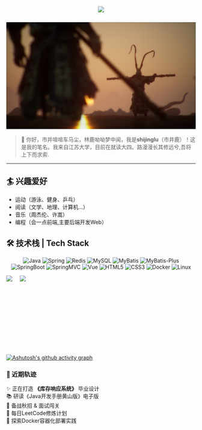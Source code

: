 <h1 align="center"> <a href="https://sunguoqi.com/"> <img src="https://readme-typing-svg.herokuapp.com/?lines=一叶浮萍归大海，人生何处不相逢;金风玉露一相逢，便胜却人间无数&center=true&size=27"> </a> </h1>

![image.png](./wallhaven-85yeq1.png)

> 👋 你好，市井喧喧车马尘，林鹿呦呦梦中闻，我是 ​**shijinglu**（市井鹿）！这是我的笔名。我来自江苏大学，目前在就读大四。路漫漫长其修远兮,吾将上下而求索.

---

## 🏄 兴趣爱好
- 运动（游泳、健身、乒乓）
- 阅读（文学、地理、计算机...）
- 音乐（周杰伦、许嵩）
- 编程（会一点前端,主要后端开发Web）


## 🛠️ 技术栈 | Tech Stack



<div align="center">
	
![Java](https://img.shields.io/badge/Java-ED8B00?style=for-the-badge&logo=openjdk&logoColor=white)
![Spring](https://img.shields.io/badge/Spring-6DB33F?style=for-the-badge&logo=spring&logoColor=white)
![Redis](https://img.shields.io/badge/Redis-DC382D?style=for-the-badge&logo=redis&logoColor=white)
![MySQL](https://img.shields.io/badge/MySQL-005C84?style=for-the-badge&logo=mysql&logoColor=white)
![MyBatis](https://img.shields.io/badge/MyBatis-000000?style=for-the-badge&logo=apache&logoColor=white)
![MyBatis-Plus](https://img.shields.io/badge/MyBatis_Plus-2593F5?style=for-the-badge&logo=apache&logoColor=white)
![SpringBoot](https://img.shields.io/badge/Spring_Boot-6DB33F?style=for-the-badge&logo=spring-boot&logoColor=white)
![SpringMVC](https://img.shields.io/badge/Spring_MVC-6DB33F?style=for-the-badge&logo=spring&logoColor=white)
![Vue](https://img.shields.io/badge/Vue-4FC08D?style=for-the-badge&logo=vuedotjs&logoColor=white)
![HTML5](https://img.shields.io/badge/HTML5-E34F26?style=for-the-badge&logo=html5&logoColor=white)
![CSS3](https://img.shields.io/badge/CSS3-1572B6?style=for-the-badge&logo=css3&logoColor=white)
![Docker](https://img.shields.io/badge/Docker-2496ED?style=for-the-badge&logo=docker&logoColor=white)
![Linux](https://img.shields.io/badge/Linux-FCC624?style=for-the-badge&logo=linux&logoColor=black)

</div>

<div align="center">

</div>

<div style="display: flex; gap: 20px;">
  <img src="https://github-readme-stats.vercel.app/api?username=shijing-lu&show_icons=true" height="195"/>
  <img src="https://github-readme-stats.vercel.app/api/top-langs/?username=shijing-lu&layout=compact" height="195"/>
</div>

[![Ashutosh's github activity graph](https://github-readme-activity-graph.vercel.app/graph?username=shijing-lu&&theme=minimal)](https://github.com/ashutosh00710/github-readme-activity-graph)

### 🌌 近期轨迹

✨ 正在打造 ​**​《库存响应系统》​**​ 毕业设计  
📚 研读《Java开发手册黄山版》电子版  
🏃 备战秋招 & 面试闯关  
🎯 每日LeetCode修炼计划  
🌱 探索Docker容器化部署实践
